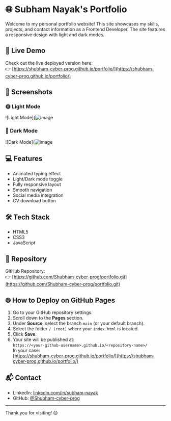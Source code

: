 # 🌐 Subham Nayak's Portfolio

Welcome to my personal portfolio website! This site showcases my skills, projects, and contact information as a Frontend Developer. The site features a responsive design with light and dark modes.

## 🚀 Live Demo

Check out the live deployed version here:  
👉 [https://shubham-cyber-prog.github.io/portfolio/](https://shubham-cyber-prog.github.io/portfolio/)

## 📸 Screenshots

### 🌞 Light Mode
![Light Mode](![image](https://github.com/user-attachments/assets/66a145d1-1cc2-476f-922b-59fd667fb27f)


### 🌙 Dark Mode
![Dark Mode](![image](https://github.com/user-attachments/assets/8f3e3e05-f18b-43f9-9a45-6441c31261ab)

## 💻 Features

- Animated typing effect
- Light/Dark mode toggle
- Fully responsive layout
- Smooth navigation
- Social media integration
- CV download button

## 🛠️ Tech Stack

- HTML5
- CSS3
- JavaScript

## 📁 Repository

GitHub Repository:  
👉 [https://github.com/Shubham-cyber-prog/portfolio.git](https://github.com/Shubham-cyber-prog/portfolio.git)

## 🌐 How to Deploy on GitHub Pages

1. Go to your GitHub repository settings.
2. Scroll down to the **Pages** section.
3. Under **Source**, select the branch `main` (or your default branch).
4. Select the folder `/ (root)` where your `index.html` is located.
5. Click **Save**.
6. Your site will be published at:  
   `https://<your-github-username>.github.io/<repository-name>/`  
   In your case:  
   [https://shubham-cyber-prog.github.io/portfolio/](https://shubham-cyber-prog.github.io/portfolio/)

## 📬 Contact

- LinkedIn: [linkedin.com/in/subham-nayak](https://www.linkedin.com/in/subham-nayak)
- GitHub: [@Shubham-cyber-prog](https://github.com/Shubham-cyber-prog)

---

Thank you for visiting! 😊
 
